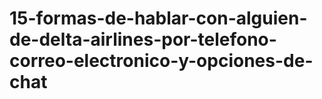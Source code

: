 # 15-formas-de-hablar-con-alguien-de-delta-airlines-por-telefono-correo-electronico-y-opciones-de-chat